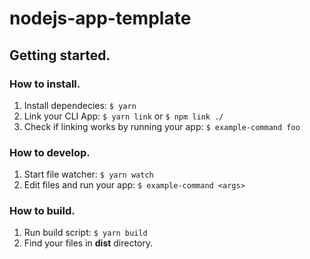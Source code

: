 # nodejs-app-template

 
## Getting started.
### How to install.
1. Install dependecies: `$ yarn`
2. Link your CLI App: `$ yarn link` or `$ npm link ./`
3. Check if linking works by running your app: `$ example-command foo`

### How to develop.
1. Start file watcher: `$ yarn watch`
2. Edit files and run your app: `$ example-command <args>`

### How to build.
1. Run build script: `$ yarn build`
2. Find your files in **dist** directory.